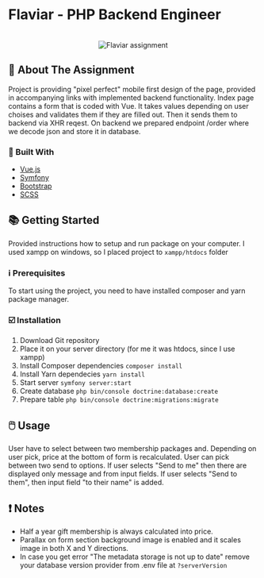 # Flaviar - PHP Backend Engineer

<!-- PROJECT LOGO -->
<br />
<div align="center">
   <img src="https://i.imgur.com/eZgC40z.jpg" alt="Flaviar assignment">
</div>



<!-- ABOUT THE PROJECT -->
## 📝 About The Assignment

Project is providing "pixel perfect" mobile first design of the page, provided in
accompanying links with implemented backend functionality. Index page contains a form that is coded with Vue. It takes values depending on user choises and validates them if they are filled out. Then it sends them to backend via XHR reqest. On backend we prepared endpoint /order where we decode json and store it in database.



### 🧰 Built With

* [Vue.js](https://vuejs.org/)
* [Symfony](https://symfony.com/)
* [Bootstrap](https://getbootstrap.com)
* [SCSS](https://sass-lang.com/)



<!-- GETTING STARTED -->
## 📚 Getting Started

Provided instructions how to setup and run package on your computer. I used xampp on windows, so I placed project to ```xampp/htdocs``` folder

### ℹ️ Prerequisites

To start using the project, you need to have installed composer and yarn package manager.


### ☑️ Installation

1. Download Git repository
2. Place it on your server directory (for me it was htdocs, since I use xampp)
3. Install Composer dependencies ```composer install```
4. Install Yarn dependecies ```yarn install```
5. Start server ```symfony server:start```
6. Create database ```php bin/console doctrine:database:create```
7. Prepare table ```php bin/console doctrine:migrations:migrate```



<!-- USAGE EXAMPLES -->
## 🖱️ Usage

User have to select between two membership packages and. Depending on user pick, price at the bottom of form is recalculated. 
User can pick between two send to options. If user selects "Send to me" then there are displayed only message and from input fields. If user selects "Send to them", then input field "to their name" is added. 



<!-- Notes -->
## ❗ Notes

- Half a year gift membership is always calculated into price.
- Parallax on form section background image is enabled and it scales image in both X and Y directions.
- In case you get error "The metadata storage is not up to date" remove your database version provider from  .env file at ```?serverVersion```

